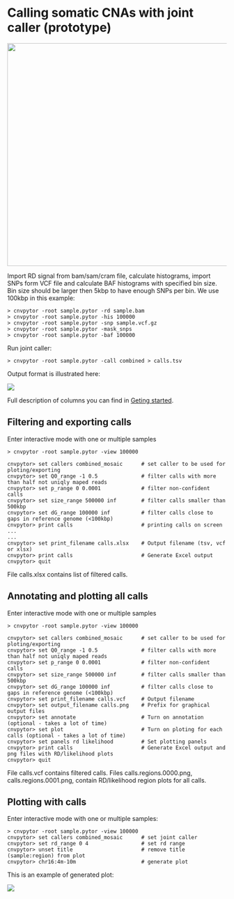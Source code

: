 # Calling somatic CNAs with joint caller (prototype)

<img src="https://raw.githubusercontent.com/abyzovlab/CNVpytor/master/imgs/joint_caller.png" width="512px">


Import RD signal from bam/sam/cram file, calculate histograms, import SNPs form VCF file and calculate BAF histograms
with specified bin size. Bin size should be larger then 5kbp to have enough SNPs per bin. We use 100kbp in this example:

```
> cnvpytor -root sample.pytor -rd sample.bam
> cnvpytor -root sample.pytor -his 100000
> cnvpytor -root sample.pytor -snp sample.vcf.gz
> cnvpytor -root sample.pytor -mask_snps
> cnvpytor -root sample.pytor -baf 100000
```

Run joint caller:

```
> cnvpytor -root sample.pytor -call combined > calls.tsv
```

Output format is illustrated here:

<img src="https://raw.githubusercontent.com/abyzovlab/CNVpytor/master/imgs/joint_caller_output.png">


Full description of columns you can find in [Geting started](/GettingStarted.md).


## Filtering and exporting calls

Enter interactive mode with one or multiple samples
```
> cnvpytor -root sample.pytor -view 100000

cnvpytor> set callers combined_mosaic      # set caller to be used for ploting/exporting
cnvpytor> set Q0_range -1 0.5              # filter calls with more than half not uniqly maped reads
cnvpytor> set p_range 0 0.0001             # filter non-confident calls 
cnvpytor> set size_range 500000 inf        # filter calls smaller than 500kbp
cnvpytor> set dG_range 100000 inf          # filter calls close to gaps in reference genome (<100kbp)
cnvpytor> print calls                      # printing calls on screen
...
...
cnvpytor> set print_filename calls.xlsx    # Output filename (tsv, vcf or xlsx)
cnvpytor> print calls                      # Generate Excel output
cnvpytor> quit
```
File calls.xlsx contains list of filtered calls.



## Annotating and plotting all calls

Enter interactive mode with one or multiple samples
```
> cnvpytor -root sample.pytor -view 100000

cnvpytor> set callers combined_mosaic      # set caller to be used for ploting/exporting
cnvpytor> set Q0_range -1 0.5              # filter calls with more than half not uniqly maped reads
cnvpytor> set p_range 0 0.0001             # filter non-confident calls 
cnvpytor> set size_range 500000 inf        # filter calls smaller than 500kbp
cnvpytor> set dG_range 100000 inf          # filter calls close to gaps in reference genome (<100kbp)
cnvpytor> set print_filename calls.vcf     # Output filename
cnvpytor> set output_filename calls.png    # Prefix for graphical output files
cnvpytor> set annotate                     # Turn on annotation (optional - takes a lot of time)
cnvpytor> set plot                         # Turn on ploting for each calls (optional - takes a lot of time)
cnvpytor> set panels rd likelihood         # Set plotting panels
cnvpytor> print calls                      # Generate Excel output and png files with RD/likelihood plots
cnvpytor> quit
```
File calls.vcf contains filtered calls. Files calls.regions.0000.png, calls.regions.0001.png, contain RD/likelihood 
region plots for all calls.

## Plotting with calls

Enter interactive mode with one or multiple samples:
```
> cnvpytor -root sample.pytor -view 100000
cnvpytor> set callers combined_mosaic      # set joint caller
cnvpytor> set rd_range 0 4                 # set rd range
cnvpytor> unset title                      # remove title (sample:region) from plot
cnvpytor> chr16:4m-10m                     # generate plot
```

This is an example of generated plot:

<img src="https://raw.githubusercontent.com/abyzovlab/CNVpytor/master/imgs/joint_caller_plot_example.png">




